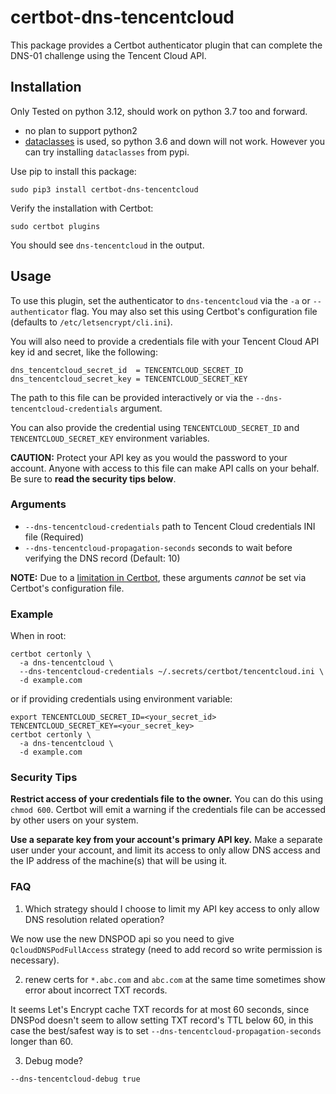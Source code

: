 # certbot-dns-tencentcloud

This package provides a Certbot authenticator plugin
that can complete the DNS-01 challenge using the Tencent Cloud API.


## Installation

Only Tested on python 3.12, should work on python 3.7 too and forward.

- no plan to support python2
- [dataclasses](https://docs.python.org/3/library/dataclasses.html) is used, so python 3.6 and down will not work. However you can try installing `dataclasses` from pypi.

Use pip to install this package:
```
sudo pip3 install certbot-dns-tencentcloud
```

Verify the installation with Certbot:
```
sudo certbot plugins
```
You should see `dns-tencentcloud` in the output.


## Usage

To use this plugin, set the authenticator to `dns-tencentcloud` via the `-a` or `--authenticator` flag.
You may also set this using Certbot's configuration file (defaults to `/etc/letsencrypt/cli.ini`).

You will also need to provide a credentials file with your Tencent Cloud API key id and secret, like the following:
```
dns_tencentcloud_secret_id  = TENCENTCLOUD_SECRET_ID
dns_tencentcloud_secret_key = TENCENTCLOUD_SECRET_KEY
```
The path to this file can be provided interactively or via the `--dns-tencentcloud-credentials` argument.

You can also provide the credential using `TENCENTCLOUD_SECRET_ID`
and `TENCENTCLOUD_SECRET_KEY` environment variables.

**CAUTION:**
Protect your API key as you would the password to your account.
Anyone with access to this file can make API calls on your behalf.
Be sure to **read the security tips below**.


### Arguments

- `--dns-tencentcloud-credentials` path to Tencent Cloud credentials INI file (Required)
- `--dns-tencentcloud-propagation-seconds` seconds to wait before verifying the DNS record (Default: 10)

**NOTE:** Due to a [limitation in Certbot](https://github.com/certbot/certbot/issues/4351),
these arguments *cannot* be set via Certbot's configuration file.


### Example

When in root:

```
certbot certonly \
  -a dns-tencentcloud \
  --dns-tencentcloud-credentials ~/.secrets/certbot/tencentcloud.ini \
  -d example.com
```

or if providing credentials using environment variable:

```
export TENCENTCLOUD_SECRET_ID=<your_secret_id> TENCENTCLOUD_SECRET_KEY=<your_secret_key>
certbot certonly \
  -a dns-tencentcloud \
  -d example.com
```


### Security Tips

**Restrict access of your credentials file to the owner.**
You can do this using `chmod 600`.
Certbot will emit a warning if the credentials file
can be accessed by other users on your system.

**Use a separate key from your account's primary API key.**
Make a separate user under your account,
and limit its access to only allow DNS access
and the IP address of the machine(s) that will be using it.

### FAQ

1. Which strategy should I choose to limit my API key access to only allow DNS resolution related operation?

We now use the new DNSPOD api so you need to give `QcloudDNSPodFullAccess` strategy (need to add record so write permission is necessary).

2. renew certs for `*.abc.com` and `abc.com` at the same time sometimes show error about incorrect TXT records.

It seems Let's Encrypt cache TXT records for at most 60 seconds, since DNSPod doesn't seem
to allow setting TXT record's TTL below 60, in this case the best/safest way is to set
`--dns-tencentcloud-propagation-seconds` longer than 60.

3. Debug mode?

```
--dns-tencentcloud-debug true
```
